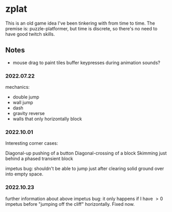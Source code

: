 zplat
=====

This is an old game idea I've been tinkering with from time to time.
The premise is: puzzle-platformer, but time is discrete, so there's
no need to have good twitch skills.

## Notes

- mouse drag to paint tiles
buffer keypresses during animation
sounds?

### 2022.07.22

mechanics:
- double jump
- wall jump
- dash
- gravity reverse
- walls that only horizontally block

### 2022.10.01

Interesting corner cases:

Diagonal-up pushing of a button
Diagonal-crossing of a block
Skimming just behind a phased transient block

impetus bug: shouldn't be able to jump just after clearing solid
ground over into empty space.

### 2022.10.23

further information about above impetus bug: it only happens if I have
$>0$ impetus before "jumping off the cliff" horizontally. Fixed now.
